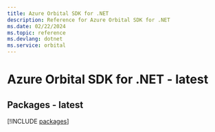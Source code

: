 ```yaml
---
title: Azure Orbital SDK for .NET
description: Reference for Azure Orbital SDK for .NET
ms.date: 02/22/2024
ms.topic: reference
ms.devlang: dotnet
ms.service: orbital
---
```

# Azure Orbital SDK for .NET - latest
## Packages - latest
[!INCLUDE [packages](orbital-index.md)]